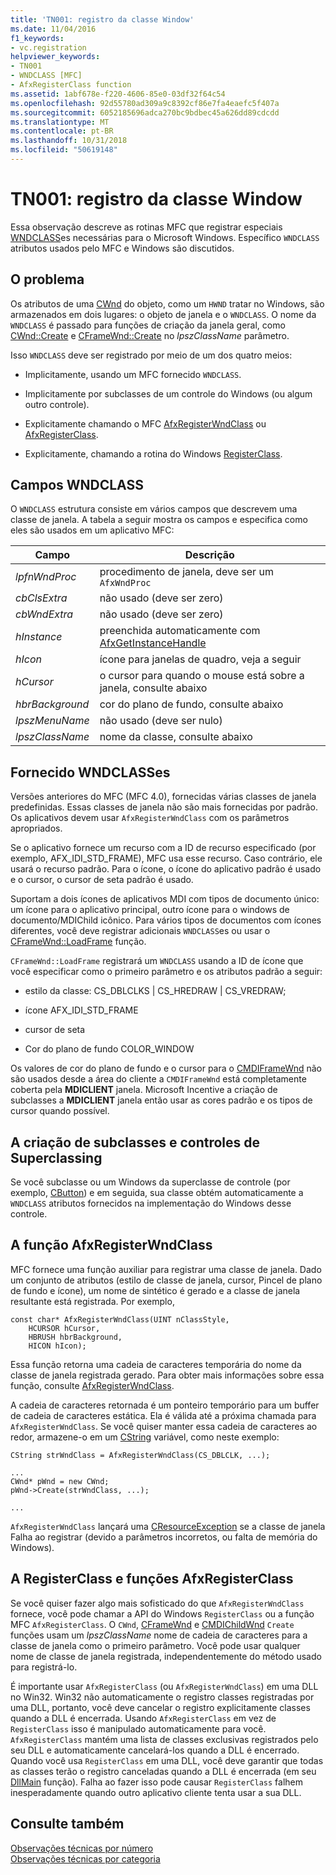```yaml
---
title: 'TN001: registro da classe Window'
ms.date: 11/04/2016
f1_keywords:
- vc.registration
helpviewer_keywords:
- TN001
- WNDCLASS [MFC]
- AfxRegisterClass function
ms.assetid: 1abf678e-f220-4606-85e0-03df32f64c54
ms.openlocfilehash: 92d55780ad309a9c8392cf86e7fa4eaefc5f407a
ms.sourcegitcommit: 6052185696adca270bc9bdbec45a626dd89cdcdd
ms.translationtype: MT
ms.contentlocale: pt-BR
ms.lasthandoff: 10/31/2018
ms.locfileid: "50619148"
---
```

# <a name="tn001-window-class-registration"></a>TN001: registro da classe Window

Essa observação descreve as rotinas MFC que registrar especiais [WNDCLASS](https://msdn.microsoft.com/library/windows/desktop/ms633576)es necessárias para o Microsoft Windows. Específico `WNDCLASS` atributos usados pelo MFC e Windows são discutidos.

## <a name="the-problem"></a>O problema

Os atributos de uma [CWnd](../mfc/reference/cwnd-class.md) do objeto, como um `HWND` tratar no Windows, são armazenados em dois lugares: o objeto de janela e o `WNDCLASS`. O nome da `WNDCLASS` é passado para funções de criação da janela geral, como [CWnd::Create](../mfc/reference/cwnd-class.md#create) e [CFrameWnd::Create](../mfc/reference/cframewnd-class.md#create) no *lpszClassName* parâmetro.

Isso `WNDCLASS` deve ser registrado por meio de um dos quatro meios:

- Implicitamente, usando um MFC fornecido `WNDCLASS`.

- Implicitamente por subclasses de um controle do Windows (ou algum outro controle).

- Explicitamente chamando o MFC [AfxRegisterWndClass](../mfc/reference/application-information-and-management.md#afxregisterwndclass) ou [AfxRegisterClass](../mfc/reference/application-information-and-management.md#afxregisterclass).

- Explicitamente, chamando a rotina do Windows [RegisterClass](https://msdn.microsoft.com/library/windows/desktop/ms633586).

## <a name="wndclass-fields"></a>Campos WNDCLASS

O `WNDCLASS` estrutura consiste em vários campos que descrevem uma classe de janela. A tabela a seguir mostra os campos e especifica como eles são usados em um aplicativo MFC:

|Campo|Descrição|
|-----------|-----------------|
|*lpfnWndProc*|procedimento de janela, deve ser um `AfxWndProc`|
|*cbClsExtra*|não usado (deve ser zero)|
|*cbWndExtra*|não usado (deve ser zero)|
|*hInstance*|preenchida automaticamente com [AfxGetInstanceHandle](../mfc/reference/application-information-and-management.md#afxgetinstancehandle)|
|*hIcon*|ícone para janelas de quadro, veja a seguir|
|*hCursor*|o cursor para quando o mouse está sobre a janela, consulte abaixo|
|*hbrBackground*|cor do plano de fundo, consulte abaixo|
|*lpszMenuName*|não usado (deve ser nulo)|
|*lpszClassName*|nome da classe, consulte abaixo|

## <a name="provided-wndclasses"></a>Fornecido WNDCLASSes

Versões anteriores do MFC (MFC 4.0), fornecidas várias classes de janela predefinidas. Essas classes de janela não são mais fornecidas por padrão. Os aplicativos devem usar `AfxRegisterWndClass` com os parâmetros apropriados.

Se o aplicativo fornece um recurso com a ID de recurso especificado (por exemplo, AFX_IDI_STD_FRAME), MFC usa esse recurso. Caso contrário, ele usará o recurso padrão. Para o ícone, o ícone do aplicativo padrão é usado e o cursor, o cursor de seta padrão é usado.

Suportam a dois ícones de aplicativos MDI com tipos de documento único: um ícone para o aplicativo principal, outro ícone para o windows de documento/MDIChild icônico. Para vários tipos de documentos com ícones diferentes, você deve registrar adicionais `WNDCLASS`es ou usar o [CFrameWnd::LoadFrame](../mfc/reference/cframewnd-class.md#loadframe) função.

`CFrameWnd::LoadFrame` registrará um `WNDCLASS` usando a ID de ícone que você especificar como o primeiro parâmetro e os atributos padrão a seguir:

- estilo da classe: CS_DBLCLKS &#124; CS_HREDRAW &#124; CS_VREDRAW;

- ícone AFX_IDI_STD_FRAME

- cursor de seta

- Cor do plano de fundo COLOR_WINDOW

Os valores de cor do plano de fundo e o cursor para o [CMDIFrameWnd](../mfc/reference/cmdiframewnd-class.md) não são usados desde a área do cliente a `CMDIFrameWnd` está completamente coberta pela **MDICLIENT** janela. Microsoft Incentive a criação de subclasses a **MDICLIENT** janela então usar as cores padrão e os tipos de cursor quando possível.

## <a name="subclassing-and-superclassing-controls"></a>A criação de subclasses e controles de Superclassing

Se você subclasse ou um Windows da superclasse de controle (por exemplo, [CButton](../mfc/reference/cbutton-class.md)) e em seguida, sua classe obtém automaticamente a `WNDCLASS` atributos fornecidos na implementação do Windows desse controle.

## <a name="the-afxregisterwndclass-function"></a>A função AfxRegisterWndClass

MFC fornece uma função auxiliar para registrar uma classe de janela. Dado um conjunto de atributos (estilo de classe de janela, cursor, Pincel de plano de fundo e ícone), um nome de sintético é gerado e a classe de janela resultante está registrada. Por exemplo,

```
const char* AfxRegisterWndClass(UINT nClassStyle,
    HCURSOR hCursor,
    HBRUSH hbrBackground,
    HICON hIcon);
```

Essa função retorna uma cadeia de caracteres temporária do nome da classe de janela registrada gerado. Para obter mais informações sobre essa função, consulte [AfxRegisterWndClass](../mfc/reference/application-information-and-management.md#afxregisterwndclass).

A cadeia de caracteres retornada é um ponteiro temporário para um buffer de cadeia de caracteres estática. Ela é válida até a próxima chamada para `AfxRegisterWndClass`. Se você quiser manter essa cadeia de caracteres ao redor, armazene-o em um [CString](../atl-mfc-shared/using-cstring.md) variável, como neste exemplo:

```
CString strWndClass = AfxRegisterWndClass(CS_DBLCLK, ...);

...
CWnd* pWnd = new CWnd;
pWnd->Create(strWndClass, ...);

...
```

`AfxRegisterWndClass` lançará uma [CResourceException](../mfc/reference/cresourceexception-class.md) se a classe de janela Falha ao registrar (devido a parâmetros incorretos, ou falta de memória do Windows).

## <a name="the-registerclass-and-afxregisterclass-functions"></a>A RegisterClass e funções AfxRegisterClass

Se você quiser fazer algo mais sofisticado do que `AfxRegisterWndClass` fornece, você pode chamar a API do Windows `RegisterClass` ou a função MFC `AfxRegisterClass`. O `CWnd`, [CFrameWnd](../mfc/reference/cframewnd-class.md) e [CMDIChildWnd](../mfc/reference/cmdichildwnd-class.md) `Create` funções usam um *lpszClassName* nome de cadeia de caracteres para a classe de janela como o primeiro parâmetro. Você pode usar qualquer nome de classe de janela registrada, independentemente do método usado para registrá-lo.

É importante usar `AfxRegisterClass` (ou `AfxRegisterWndClass`) em uma DLL no Win32. Win32 não automaticamente o registro classes registradas por uma DLL, portanto, você deve cancelar o registro explicitamente classes quando a DLL é encerrada. Usando `AfxRegisterClass` em vez de `RegisterClass` isso é manipulado automaticamente para você. `AfxRegisterClass` mantém uma lista de classes exclusivas registrados pelo seu DLL e automaticamente cancelará-los quando a DLL é encerrado. Quando você usa `RegisterClass` em uma DLL, você deve garantir que todas as classes terão o registro canceladas quando a DLL é encerrada (em seu [DllMain](/windows/desktop/Dlls/dllmain) função). Falha ao fazer isso pode causar `RegisterClass` falhem inesperadamente quando outro aplicativo cliente tenta usar a sua DLL.

## <a name="see-also"></a>Consulte também

[Observações técnicas por número](../mfc/technical-notes-by-number.md)<br/>
[Observações técnicas por categoria](../mfc/technical-notes-by-category.md)


